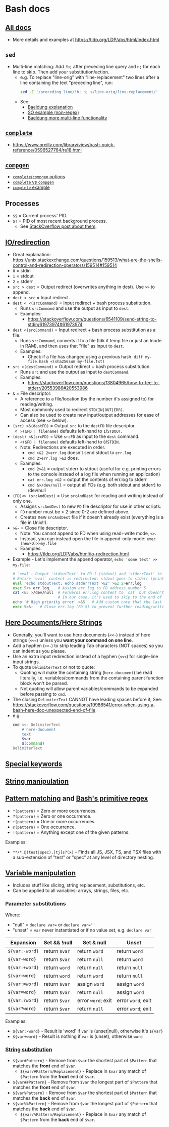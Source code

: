 # Bash docs

## [All docs](https://www.gnu.org/software/bash/manual/bash.html)

* More details and examples at https://tldp.org/LDP/abs/html/index.html

## `sed`

* Multi-line matching: Add `!b;` after preceding line query and `n;` for each line to skip. Then add your substitution/action.
    - e.g. To replace "line-orig" with "line-replacement" two lines after a line containing the text "preceding line", run:
        ```bash
        sed -E '/preceding line/!b; n; s/line-orig/line-replacement/'
        ```
    - See:
        + [Baeldung explanation](https://www.baeldung.com/linux/find-matching-text-replace-next-line#1-twosed-one-liners)
        + [SO example (non-regex)](https://stackoverflow.com/questions/18620153/find-matching-text-and-replace-next-line/18622953#18622953)
        + [Baeldung more multi-line functionality](https://www.baeldung.com/linux/sed-editor#working-with-multiple-lines)

## [`complete`](https://www.gnu.org/software/bash/manual/html_node/Programmable-Completion-Builtins.html)

* https://www.oreilly.com/library/view/bash-quick-reference/0596527764/re18.html

## [`compgen`](https://www.gnu.org/software/bash/manual/html_node/Programmable-Completion-Builtins.html)

* [`complete`/`compgen` options](https://unix.stackexchange.com/questions/151118/understand-compgen-builtin-command/151120#151120)
* [`complete` vs `compgen`](https://unix.stackexchange.com/questions/250262/how-to-use-bashs-complete-or-compgen-c-command-option)
* [`complete` example](https://www.gnu.org/software/bash/manual/html_node/A-Programmable-Completion-Example.html)

## Processes

* `$$` = Current process' PID.
* `$!` = PID of most recent background process.
    - See [StackOverflow post about them](https://stackoverflow.com/questions/13671750/what-does-mean-or-in-bash/13671768#13671768).

## [IO/redirection](https://www.gnu.org/software/bash/manual/bash.html#Redirections)

* Great explanation: https://unix.stackexchange.com/questions/159513/what-are-the-shells-control-and-redirection-operators/159514#159514
* `0` = stdin
* `1` = stdout
* `2` = stderr
* `src > dest` = Output redirect (overwrites anything in dest). Use `>>` to append.
* `dest < src` = Input redirect.
* `dest < <(srcCommand)` = Input redirect + bash process substitution.
    - Runs `srcCommand` and use the output as input to `dest`.
    - Examples:
        + https://stackoverflow.com/questions/6541109/send-string-to-stdin/61973974#61973974
* `dest <(srcCommand)` = Input redirect + bash process substitution as a file.
    - Runs `srcCommand`, converts it to a file (Idk if temp file or just an Inode in RAM), and then uses that "file" as input to `dest`.
    - Examples:
        + Check if a file has changed using a previous hash: `diff my-file.hash <(sha256sum my-file.txt)`
* `src >(destCommand)` = Output redirect + bash process substitution.
    - Runs `src` and use the output as input to `destCommand`.
    - Examples:
        + https://stackoverflow.com/questions/13804965/how-to-tee-to-stderr/20553986#20553986
* `&` = File descriptor.
    - A reference to a file/location (by the number it's assigned to) for reading/writing.
    - Most commonly used to redirect `STD(IN|OUT|ERR)`.
    - Can also be used to create new input/output addresses for ease of access (see `<>` below).
* `(src) >&(destFD)` = Output `src` to the `destFD` file descriptor.
    - `>(&FD | filename)` defaults left-hand to `1`/`STDOUT`.
* `(dest) <&(srcFD)` = Use `srcFD` as input to the `dest` command.
    - `<(&FD | filename)` defaults left-hand to `0`/`STDIN`.
    - Note: Redirections are executed in order.
        + `cmd >&2 2>err.log` doesn't send stdout to `err.log`.
        + `cmd 2>err.log >&2` does.
    - Examples:
        + `cmd 2>&1` = output stderr to stdout (useful for e.g. printing errors to the console instead of a log file when running an application)
        + `cat err.log >&2` = output the contents of err.log to stderr
        + `cmd &>/dev/null` = output all FDs (e.g. both stdout and stderr) to /dev/null
* `(FD)<> (srcAndDest)` = Use `srcAndDest` for reading and writing instead of only one.
    - Assigns `srcAndDest` to new `FD` file descriptor for use in other scripts.
    - `FD` number must be > 2 since 0-2 are defined above.
    - Creates new `srcAndDest` file if it doesn't already exist (everything is a file in Unix!!).
* `>&-` = Close file descriptor.
    - Note: You cannot append to FD when using read+write mode, `<>`.
    - Instead, you can instead open the file in append-only mode: `exec (newFD)>>my.file`
    - Examples:
        + https://tldp.org/LDP/abs/html/io-redirection.html
* Example - Let's implement the append operator, `echo 'some text' >> my.file`:
    ```bash
    # `eval`: Output 'stdoutText' to FD 1 (stdout) and 'stderrText' to FD 2 (stderr)
    # Entire `eval` content is redirected: stdout goes to stderr (printed to the console), stderr is saved to err.log
    eval 'echo stdoutText; echo stderrText >&2' >&2 2>err.log
    exec 5<> err.log    # Assign err.log to FD address number 5
    cat <&5 >/dev/null  # Forwards err.log content to `cat` but doesn't print to the console (FD 1 redirected to /dev/null so output is silenced).
                        # In our case, it's used to skip to the end of the file so new content is appended to the end.
    echo '# High priority error' >&5   # Add custom note that the last error in err.log is of high priority.
    exec 5>&-   # Close err.log (FD 5) to prevent further reading/writing
    ```

## [Here Documents/Here Strings](https://www.gnu.org/software/bash/manual/bash.html#Here-Documents)

* Generally, you'll want to use here documents (`<<-`) instead of here strings (`<<<`) unless you **want your command on one line**.
* Add a hyphen (`<<-`) to strip leading Tab characters (NOT spaces) so you can indent as you please.
* Use an extra input redirection instead of a hyphen (`<<<`) for single-line input strings.
* To quote `DelimiterText` or not to quote:
    - Quoting will make the containing string (`here-document`) be read literally, i.e. variables/commands from the containing parent function block won't be parsed.
    - Not quoting will allow parent variables/commands to be expanded before passing to `cmd`.
* The closing `DelimiterText` CANNOT have leading spaces before it; See: https://stackoverflow.com/questions/19986541/error-when-using-a-bash-here-doc-unexpected-end-of-file
* e.g.
    ```bash
    cmd <<- DelimiterText
        # here-document
        text
        $var
        $(command)
    DelimiterText
    ```

## [Special keywords](https://www.gnu.org/software/bash/manual/bash.html#Bash-Variables)

## [String manipulation](https://tldp.org/LDP/abs/html/string-manipulation.html)

## [Pattern matching](https://www.gnu.org/savannah-checkouts/gnu/bash/manual/bash.html#Pattern-Matching) and [Bash's primitive regex](https://tldp.org/LDP/abs/html/regexp.html)

* `*(pattern)` = Zero or more occurrences.
* `?(pattern)` = Zero or one occurrence.
* `+(pattern)` = One or more occurrences.
* `@(pattern)` = One occurrence.
* `!(pattern)` = Anything except one of the given patterns.

Examples:

* `**/*.@(test|spec).[tj]s?(x)` - Finds all JS, JSX, TS, and TSX files with a sub-extension of "test" or "spec" at any level of directory nesting.

## [Variable manipulation](https://www.gnu.org/software/bash/manual/bash.html#Shell-Parameter-Expansion)

* Includes stuff like slicing, string replacement, substitutions, etc.
* Can be applied to all variables: arrays, strings, files, etc.

### [Parameter substitutions](https://pubs.opengroup.org/onlinepubs/9699919799/utilities/V3_chap02.html#tag_18_06_02)

Where:

* "null" = `declare var=` or `declare var=''`
* "unset" = `var` never instantiated or if no value set, e.g. `declare var`

| Expansion       |  Set && !null    |    Set & null        |      Unset
| --------------- | ---------------- | -------------------- | -----------------
| `${var:-word}`  |  return `$var`   |    return `word`     |   return `word`
| `${var-word}`   |  return `$var`   |    return `null`     |   return `word`
| `${var:+word}`  |  return `word`   |    return `null`     |   return `null`
| `${var+word}`   |  return `word`   |    return `word`     |   return `null`
| `${var:=word}`  |  return `$var`   |    assign `word`     |   assign `word`
| `${var=word}`   |  return `$var`   |    return `null`     |   assign `word`
| `${var:?word}`  |  return `$var`   |  error `word`; exit  |  error `word`; exit
| `${var?word}`   |  return `$var`   |    return `null`     |  error `word`; exit


Examples:

* `${var:-word}` - Result is 'word' if `var` is (unset|null), otherwise it's `${var}`
* `${var+word}` - Result is nothing if `var` is (unset), otherwise `word`

### [String substitution](https://tldp.org/LDP/abs/html/parameter-substitution.html)

* `${var#Pattern}` - Remove from `$var` the shortest part of `$Pattern` that matches the **front** end of `$var`.
    - `${var/#Pattern/Replacement}` - Replace in `$var` any match of `$Pattern` from the **front** end of `$var`.
* `${var##Pattern}` - Remove from `$var` the longest part of `$Pattern` that matches the **front** end of `$var`.
* `${var%Pattern}` - Remove from `$var` the shortest part of `$Pattern` that matches the **back** end of `$var`.
* `${var%%Pattern}` - Remove from `$var` the longest part of `$Pattern` that matches the **back** end of `$var`.
    - `${var/%Pattern/Replacement}` - Replace in `$var` any match of `$Pattern` from the **back** end of `$var`.






<!--
_testParameterExpansion() {
    declare varDeclarations=('' 'declare var' 'declare var=' 'declare var=""' 'declare var="hello"')
    declare tests=(
        '${var:-word}'
        '${var-word}'
        '${var:+word}'
        '${var+word}'
        '${var:=word}'
        '${var=word}'
        '${var:?word}'
        '${var?word}'
    )

    for (( i=0; i < "${#varDeclarations[@]}"; i++ )); do
    # for varDeclaration in "${varDeclarations[@]}"; do
        declare varDeclaration="${varDeclarations[i]}"
        unset var
        eval "$varDeclaration"
        echo "New var declaration: $varDeclaration - var: `
            declare -p var 2>/dev/null || echo 'unset'
        `" # show how $var was created with `declare -p`, but don't show an error if $var was never declared

        for (( j=0; j < "${#tests[@]}"; j++ )); do
        # for test in "${tests[@]}"; do
            declare test="${tests[j]}"
            (
                echo "Test $test: ${var:+(current var: $var)}"
                eval "echo output: $test" # Has to be done in `eval "echo $test"` b/c param-expansion
                                          # only works in commands, e.g. `echo "${...}"` or `myVar=${...}`
                                          # so something like `eval "${...}"` throws an error
                echo "var value after expansion: $var"
                (( j != (${#tests[@]} - 1) )) && echo # print separators between tests, but not after last test
            )
        done

        (( i != (${#varDeclarations[@]} - 1) )) && echo -e '\n\n' # print extra separators only between $var declarations
    done
} && _testParameterExpansion
-->
